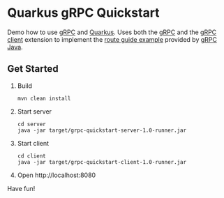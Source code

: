# Quarkus gRPC Quickstart

Demo how to use [gRPC](https://grpc.io/) and [Quarkus](https://quarkus.io). Uses both the [gRPC](https://github.com/hpehl/quarkus-grpc-extension) and the [gRPC client](https://github.com/hpehl/quarkus-grpc-client-extension) extension to implement the [route guide example](https://github.com/grpc/grpc-java/tree/v1.18.0/examples#grpc-examples) provided by [gRPC Java](https://github.com/grpc/grpc-java).

## Get Started

1. Build

    ```
    mvn clean install
    ```

1. Start server

    ```
    cd server
    java -jar target/grpc-quickstart-server-1.0-runner.jar  
    ```

1. Start client

    ```
    cd client 
    java -jar target/grpc-quickstart-client-1.0-runner.jar  
    ```

1. Open http://localhost:8080

Have fun!